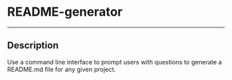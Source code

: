 # README-generator
---
## Description

Use a command line interface to prompt users with questions to generate a README.md file for any given project.
